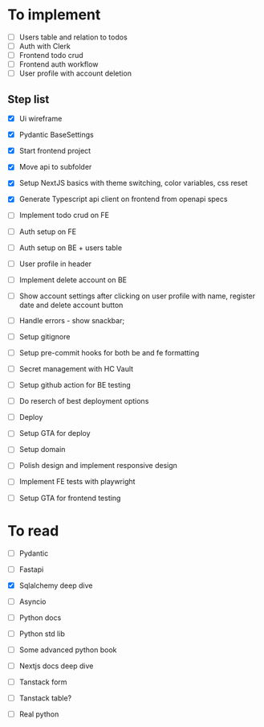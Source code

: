 # To implement

- [ ] Users table and relation to todos
- [ ] Auth with Clerk
- [ ] Frontend todo crud
- [ ] Frontend auth workflow
- [ ] User profile with account deletion

## Step list

- [x] Ui wireframe
- [x] Pydantic BaseSettings
- [x] Start frontend project
- [x] Move api to subfolder
- [x] Setup NextJS basics with theme switching, color variables, css reset
- [x] Generate Typescript api client on frontend from openapi specs
- [ ] Implement todo crud on FE
- [ ] Auth setup on FE
- [ ] Auth setup on BE + users table
- [ ] User profile in header
- [ ] Implement delete account on BE
- [ ] Show account settings after clicking on user profile with name, register date and delete account button
- [ ] Handle errors - show snackbar;

- [ ] Setup gitignore
- [ ] Setup pre-commit hooks for both be and fe formatting
- [ ] Secret management with HC Vault
- [ ] Setup github action for BE testing
- [ ] Do reserch of best deployment options
- [ ] Deploy
- [ ] Setup GTA for deploy
- [ ] Setup domain
- [ ] Polish design and implement responsive design
- [ ] Implement FE tests with playwright
- [ ] Setup GTA for frontend testing


# To read

- [ ] Pydantic
- [ ] Fastapi
- [x] Sqlalchemy deep dive
- [ ] Asyncio
- [ ] Python docs
- [ ] Python std lib
- [ ] Some advanced python book
- [ ] Nextjs docs deep dive
- [ ] Tanstack form
- [ ] Tanstack table?
- [ ] Real python



